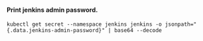 #### Print jenkins admin password.
```hcl
kubectl get secret --namespace jenkins jenkins -o jsonpath="{.data.jenkins-admin-password}" | base64 --decode
```